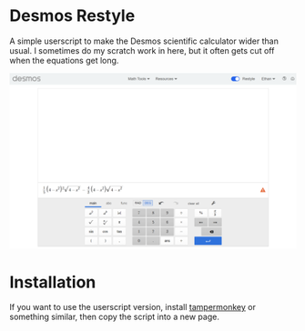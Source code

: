 # Desmos Restyle

A simple userscript to make the Desmos scientific calculator wider than usual. I sometimes do my scratch work in here, but it often gets cut off when the equations get long.

![img](img/img1.png)


# Installation

If you want to use the userscript version, install [tampermonkey](https://www.tampermonkey.net/) or something similar, then copy the script into a new page.